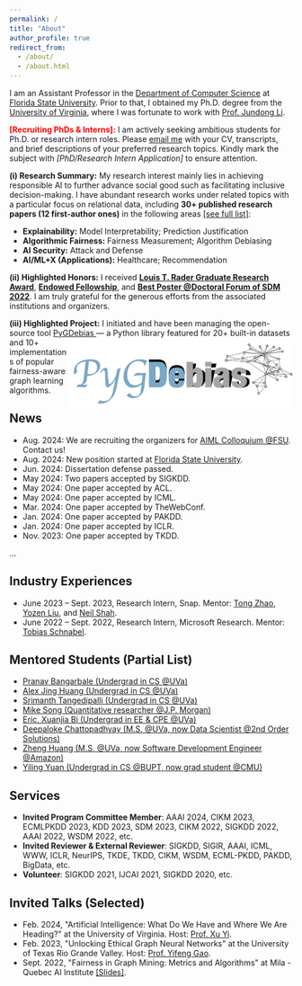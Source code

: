 ```yaml
---
permalink: /
title: "About"
author_profile: true
redirect_from:
  - /about/
  - /about.html
---
```




I am an Assistant Professor in the [Department of Computer Science](https://www.cs.fsu.edu) at [Florida State University](https://www.fsu.edu/). Prior to that, I obtained my Ph.D. degree from the [University of Virginia](http://www.virginia.edu/), where I was fortunate to work with [Prof. Jundong Li](https://jundongli.github.io).

<span style="color:red">**\[Recruiting PhDs & Interns\]:**</span> I am actively seeking ambitious students for Ph.D. or research intern roles. Please [email me](mailto:yd24f@fsu.edu) with your CV, transcripts, and brief descriptions of your preferred research topics. Kindly mark the subject with *[PhD/Research Intern Application]* to ensure attention.

**(i) Research Summary:** My research interest mainly lies in achieving responsible AI to further advance social good such as facilitating inclusive decision-making. I have abundant research works under related topics with a particular focus on relational data, including **30+ published research papers (12 first-author ones)** in the following areas [[see full list]](https://scholar.google.com/citations?hl=en&user=_QUhuOMAAAAJ):

* **Explainability:** Model Interpretability; Prediction Justification  
* **Algorithmic Fairness:** Fairness Measurement; Algorithm Debiasing  
* **AI Security:** Attack and Defense
* **AI/ML+X (Applications):** Healthcare; Recommendation  

**(ii) Highlighted Honors:** I received [**Louis T. Rader Graduate Research Award**](https://www.linkedin.com/posts/jundong-li-09151b5b_uva-research-phd-activity-7057847052566683648-0NzM?utm_source=share&utm_medium=member_desktop), [**Endowed Fellowship**](https://engineering.virginia.edu/yushun-dong-earns-endowed-graduate-fellowship), and [**Best Poster @Doctoral Forum of SDM 2022**](https://www.siam.org/conferences/cm/conference/sdm22). I am truly grateful for the generous efforts from the associated institutions and organizers.

**(iii) Highlighted Project:** I initiated and have been managing the open-source tool [PyGDebias <img src="../files/pygdebias.png" alt="" style="float:right;" width="400"/>](https://github.com/yushundong/PyGDebias) — a Python library featured for 20+ built-in datasets and 10+ implementations of popular fairness-aware graph learning algorithms. 


<!-- I have abundant interest in **Graph Mining**, e.g., **Spectral Graph Theory**, **Graph Neural Networks** and corresponding interdisciplinary topics. -->
<!-- My previous research experiences mainly lie in graph mining and feature fusion. -->

News
------
* Aug. 2024: We are recruiting the organizers for [AIML Colloquium @FSU](https://yushundong.github.io/aiml_colloquium_at_FSU.html). Contact us!
* Aug. 2024: New position started at [Florida State University](https://www.fsu.edu/).
* Jun. 2024: Dissertation defense passed.
* May 2024: Two papers accepted by SIGKDD.
* May 2024: One paper accepted by ACL.
* May 2024: One paper accepted by ICML.
* Mar. 2024: One paper accepted by TheWebConf.
* Jan. 2024: One paper accepted by PAKDD.
* Jan. 2024: One paper accepted by ICLR.
* Nov. 2023: One paper accepted by TKDD.
<!-- * Nov. 2023: Passed dissertation proposal defense. -->
<!-- * Aug. 2023: One paper accepted by CIKM. -->
<!-- * May 2023: One paper accepted by SIGKDD. -->
<!-- * Apr. 2023: One tutorial accepted by SIGKDD. -->
<!-- * May 2023: One paper accepted by i3CE. -->
<!-- * Apr. 2023: One paper accepted by SIGIR. -->
<!-- * Apr. 2023: One paper accepted by TKDE. -->
<!-- * Mar. 2023: One paper accepted by ICHI. -->
<!-- * Dec. 2022: One paper accepted by SDM. -->
<!-- * Nov. 2022: One paper accepted by AAAI. -->
...
<!-- * July 2022: An interesting and comprehensive survey paper "Federated Graph Machine Learning: A Survey of Concepts, Techniques, and Applications" released. [\[arXiv\]](https://arxiv.org/pdf/2207.11812.pdf) [\[Blog in Chinese\]](https://mp.weixin.qq.com/s/w0_DSd-hteYGfWnwKEALNQ) -->
<!-- * Apr. 2022: An interesting and comprehensive survey paper "Fairness in Graph Mining: A Survey" released. [\[arXiv\]](https://arxiv.org/abs/2204.09888) [\[Blog in Chinese\]](https://github.com/yushundong/Fairness-in-Graph-Mining-A-Survey) -->


<!-- * Oct. 2022: One paper accepted by WSDM. -->
<!-- * Sept. 2022: One paper accepted by SIGKDD Explorations. -->
<!-- * Sept. 2022: One paper accepted as spotlight by FedGraph 2022. -->
<!-- * Aug. 2022: One tutorial accepted by ICDM 2022 [\[Webpage\]](https://yushundong.github.io/ICDM_2022_tutorial.html). -->
<!-- * May. 2022: Three papers accepted by SIGKDD 2022. -->
<!-- * Apr. 2022: Best Poster (Runner-Up) @Doctoral Forum of SDM. Thanks for the efforts of organizers. -->
<!-- * Apr. 2022: One paper accepted by IJCAI 2022. -->
<!-- * Apr. 2022: One paper accepted by SIGIR 2022. -->
<!-- * Jan. 2022: Two papers accepted by WWW 2022. -->
<!-- * Jan. 2022: One paper accepted by PAKDD 2022. -->
<!-- * Aug. 2021: One paper accepted by CIKM 2021. -->
<!-- * May 2021: One paper accepted by SIGKDD 2021. -->


Industry Experiences
------
* June 2023 – Sept. 2023, Research Intern, Snap. Mentor: [Tong Zhao](https://tzhao.io), [Yozen Liu](https://scholar.google.com/citations?user=i3U2JjEAAAAJ&hl=en), and [Neil Shah](https://nshah.net).
* June 2022 – Sept. 2022, Research Intern, Microsoft Research. Mentor: [Tobias Schnabel](https://www.microsoft.com/en-us/research/people/toschnab/). 



Mentored Students (Partial List)
------
* [Pranav Bangarbale (Undergrad in CS @UVa)](https://www.linkedin.com/in/pranav-bangarbale-42091721b/)
* [Alex Jing Huang (Undergrad in CS @UVa)](https://www.linkedin.com/in/alex-huang-1171ab211/)
* [Srimanth Tangedipalli (Undergrad in CS @UVa)](https://www.linkedin.com/in/srimanth-tangedipalli/)
* [Mike Song (Quantitative researcher @J.P. Morgan)](https://weihaosong.github.io)
* [Eric, Xuanjia Bi (Undergrad in EE & CPE @UVa)](https://www.linkedin.com/in/xuanjia-bi/)
* [Deepaloke Chattopadhyay (M.S. @UVa, now Data Scientist @2nd Order Solutions)](https://www.linkedin.com/in/deepaloke-chattopadhyay/)
* [Zheng Huang (M.S. @UVa, now Software Development Engineer @Amazon)](https://www.linkedin.com/in/zheng-huang-39822a1a2/)
* [Yiling Yuan (Undergrad in CS @BUPT, now grad student @CMU)](https://www.linkedin.com/in/yilingyuan/?locale=en_US)
<!-- * * Edward Wei (Undergrad in CS @UVa) -->
<!-- * Kerui Huang (Undergrad in CS @UVa) -->
<!-- * Eric, Xuanjia Bi (Undergrad in EE & CPE @UVa) -->
<!-- * Srimanth Tangedipalli (Undergrad in CS @UVa) -->
<!-- * Mike Song (Quantitative researcher @J.P. Morgan) -->
<!-- * Deepaloke Chattopadhyay (M.S. @UVa, now Data Scientist @2nd Order Solutions) -->
<!-- * Chen Fan (M.S. @UMass) -->
<!-- * Srimanth Tangedipalli (B.S. in Computer Science @UVa) -->
<!-- * Nitin Maddi (B.S. in Computer Science @UVa) -->


Services
------
<!-- * **Invited Program Committee Co-Chairs**: SDM 2023. -->
* **Invited Program Committee Member**: AAAI 2024, CIKM 2023, ECMLPKDD 2023, KDD 2023, SDM 2023, CIKM 2022, SIGKDD 2022, AAAI 2022, WSDM 2022, etc.
* **Invited Reviewer & External Reviewer**:
SIGKDD, SIGIR, AAAI, ICML, WWW, ICLR, NeurIPS, TKDE, TKDD, CIKM, WSDM, ECML-PKDD, PAKDD, BigData, etc.
* **Volunteer**: SIGKDD 2021, IJCAI 2021, SIGKDD 2020, etc.

<!-- * CIKM 2021. -->
<!-- * **Reviewer & External Reviewer**: TKDE, TKDD, SIGKDD'21, SIGIR'21, ICML'21, PAKDD'21, WWW'21, ICLR'20, WSDM'21, BigData'20, SIGKDD'20, SIGIR'20, NeurIPS'20, WWW'20, ECML-PKDD'20, CIKM'20. -->


Invited Talks (Selected)
------
* Feb. 2024, "Artificial Intelligence: What Do We Have and Where We Are Heading?" at the University of Virginia. Host: [Prof. Xu Yi](https://engineering.virginia.edu/faculty/xu-yi).
* Feb. 2023, "Unlocking Ethical Graph Neural Networks" at the University of Texas Rio Grande Valley.  Host: [Prof. Yifeng Gao](https://www.utrgv.edu/csci/faculty/yifeng-gao/index.htm).
* Sept. 2022, "Fairness in Graph Mining: Metrics and Algorithms" at Mila - Quebec AI Institute [\[Slides\]](http://yushundong.github.io/files/Fairness_Invited_Talk.pdf).
<!-- * Sept. 2022, "Learning Causal Effects on Hypergraphs" at Microsoft Research.  -->


